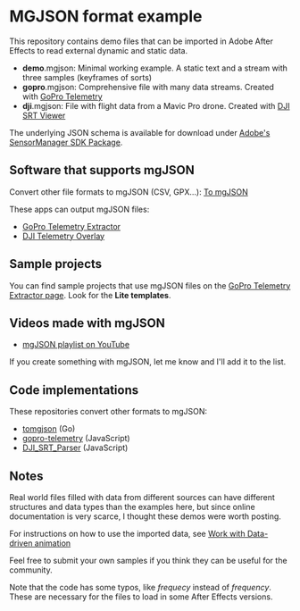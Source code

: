 # MGJSON format example

This repository contains demo files that can be imported in Adobe After Effects to read external dynamic and static data.

- **demo**.mgjson: Minimal working example. A static text and a stream with three samples (keyframes of sorts)
- **gopro**.mgjson: Comprehensive file with many data streams. Created with [GoPro Telemetry](https://goprotelemetryextractor.com/free)
- **dji**.mgjson: File with flight data from a Mavic Pro drone. Created with [DJI SRT Viewer](https://djitelemetryoverlay.com/srt-viewer)

The underlying JSON schema is available for download under [Adobe's SensorManager SDK Package](https://console.adobe.io/downloads/ae).

## Software that supports mgJSON

Convert other file formats to mgJSON (CSV, GPX...): [To mgJSON](https://goprotelemetryextractor.com/csv-gpx-to-mgjson/)

These apps can output mgJSON files:

- [GoPro Telemetry Extractor](https://goprotelemetryextractor.com)
- [DJI Telemetry Overlay](https://djitelemetryoverlay.com)

## Sample projects

You can find sample projects that use mgJSON files on the [GoPro Telemetry Extractor page](https://goprotelemetryextractor.com). Look for the **Lite templates**.

## Videos made with mgJSON

- [mgJSON playlist on YouTube](https://youtu.be/TAdxsTv4hPU?list=PLgoeWSWqXedI7FbZccAEudt2_t8qPX0Px)

If you create something with mgJSON, let me know and I'll add it to the list.

## Code implementations

These repositories convert other formats to mgJSON:

- [tomgjson](https://github.com/JuanIrache/tomgjson) (Go)
- [gopro-telemetry](https://github.com/JuanIrache/gopro-telemetry/blob/master/code/toMgjson.js) (JavaScript)
- [DJI_SRT_Parser](https://github.com/JuanIrache/DJI_SRT_Parser/blob/master/modules/toMGJSON.js) (JavaScript)

## Notes

Real world files filled with data from different sources can have different structures and data types than the examples here, but since online documentation is very scarce, I thought these demos were worth posting.

For instructions on how to use the imported data, see [Work with Data-driven animation](https://helpx.adobe.com/after-effects/using/data-driven-animations.html)

Feel free to submit your own samples if you think they can be useful for the community.

Note that the code has some typos, like _frequecy_ instead of _frequency_. These are necessary for the files to load in some After Effects versions.
